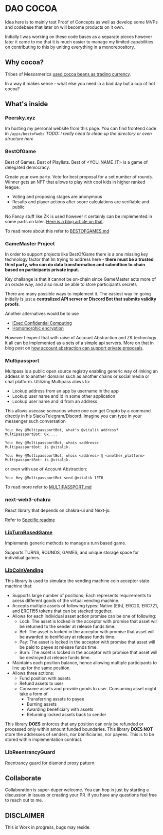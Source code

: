 # DAO COCOA

Idea here is to mainly test Proof of Concepts as well as develop some MVPs and codebase that later on will become products on it own.

Initially I was working on these code bases as a separate pieces however later it came to me that it is much easier to manage my limited capabilities on contributing to this by uniting everything in a monorepository.

## Why cocoa?

Tribes of Mesoamerica [used cocoa beans as trading currency](https://books.google.com/books?id=urs9QCMKOw4C&q=ripe%20colour&pg=PA25).

In a way it makes sense - what else you need in a bad day but a cup of hot cocoa?

## What's inside

### Peersky.xyz

Im hosting my personal website from this page. You can find frontend code in `/apps/bestofweb/` _TODO: I really need to clean up the directory or even structure here_

### BestOfGame

Best of Games. Best of Playlists. Best of <YOU_NAME_IT> is a game of delegated democracy.

Create your own party. Vote for best proposal for a set number of rounds. Winner gets an NFT that allows to play with cool kids in higher ranked league.

- Voting and proposing stages are anonymous
- Results and player actions after score calculations are verifiable and public

No Fancy stuff like ZK is used however it certainly can be implemented in some parts on later. [Here is a blog article on that](https://peersky.xyz/blog/aa-for-private-proposals/).

To read more about this refer to [BESTOFGAMES.md](./BESTOFGAMES.md)

### GameMaster Project

In order to support projects like BestOfGame there is a one missing key technology factor that Im trying to address here - **there must be a trusted third party, who can do data transformation and submittion to chain based on participants private input.**

Key challange is that it cannot be on-chain since GameMaster acts more of an oracle way, and also must be able to store participants secrets

There are many possible ways to implement it. The easiest way Im going initially is just a **centralized API server or Discord Bot that submits validity proofs**.

Another alternatives would be to use

- [iExec Confidential Computing](https://docs.iex.ec/for-developers/confidential-computing/intel-sgx-technology)
- [Homomorphic encryption](https://en.wikipedia.org/wiki/Homomorphic_encryption)

However I expect that with raise of Account Abstraction and ZK technology it all can be implemented as a sets of a simple api servers. More on that in blog post on [how account abstraction can support private proposals](https://peersky.xyz/blog/aa-for-private-proposals/).

### Multipassport

Multpass is a public open source registry enabling generic way of linking an addess in to another domains such as another chains or social media or chat platform. Utilizing Multipass alows to:

- Lookup address from an app by username in the app
- Lookup user name and Id in some other application
- Lookup user name and id from an address

This allows usecase scenarios where one can get Crypto by a command directly in his Slack/Telegram/Discord.
Imagine you can type in your messenger such conversation

```
You: Hey @MultipassportBot, what's @vitalik address?
MultipassportBot: 0x....
```

```
You: Hey @MultipassportBot, whois <address>
MultipassportBot: is @vitalik.
```

```
You: Hey @MultipassportBot, whois <address> @ <another_platform>
MultipassportBot: is @vitalik.
```

or even with use of Account Abstraction:

```
You: Hey @MultipassportBot send @vitalik 1ETH
```

To read more refer to [MULTIPASSPORT.md](./MULTIPASSPORT.md)

### next-web3-chakra

React library that depends on chakra-ui and Next-js.

Refer to [Specific readme](./packages/next-web3-chakra/README.md)

### [LibTurnBasedGame](./contracts/libraries/LibTurnBasedGame.sol)

Implements generic methods to manage a turn based game.

Supports TURNS, ROUNDS, GAMES, and unique storage space for individual games.

### [LibCoinVending](./contracts//libraries//LibCoinVending.sol)

This library is used to simulate the vending machine coin acceptor state machine that:

- Supports large number of positions; Each represents requirements to acess different goods of the virtual vending machine.
- Accepts multiple assets of following types: Native (Eth), ERC20, ERC721, and ERC1155 tokens that can be stacked together.
- Allows for each individual asset action promise can be one of following:
  - Lock: The asset is locked in the acceptor with promise that asset will be returned to the sender at release funds time.
  - Bet: The asset is locked in the acceptor with promise that asset will be awarded to benificiary at release funds time.
  - Pay: The asset is locked in the acceptor with promise that asset will be paid to payee at release funds time.
  - Burn: The asset is locked in the acceptor with promise that asset will be destroyed at release funds time.
- Maintains each position balance, hence allowing multiple participants to line up for the same position.
- Allows three actions:
  - Fund position with assets
  - Refund assets to user
  - Consume assets and provide goods to user. Consuming asset might take a form of
    - Transferring assets to payee
    - Burning assets
    - Awarding beneficiary with assets
    - Returning locked assets back to sender

This library **DOES** enforces that any position can only be refunded or processed only within amount funded boundaries.
This library **DOES NOT** store the addresses of senders, nor benificiaries, nor payees.
This is to be stored within implementation contract.

### LibReentrancyGuard

Reentrancy guard for diamond proxy pattern

## Collaborate

Collaboration is super-duper welcome. You can hop in just by starting a discussion in issues or creating your PR. If you have any questions feel free to reach out to me.

## DISCLAIMER

This is Work in progress, bugs may reside.
